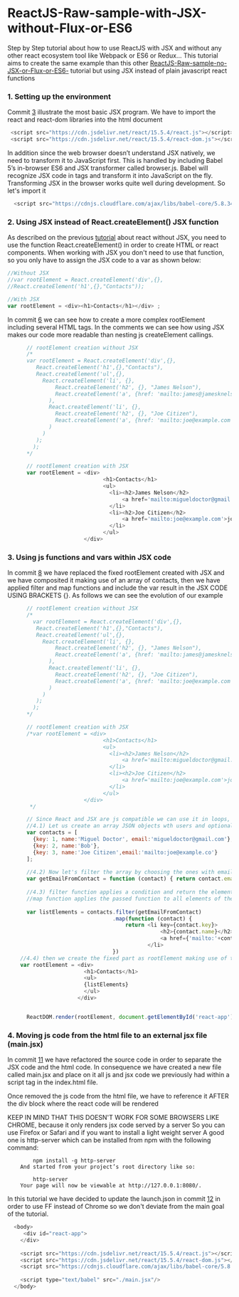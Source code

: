 # ReactJS-Raw-sample-with-JSX-without-Flux-or-ES6
Step by Step tutorial about how to use ReactJS with JSX and without any other react ecosystem tool like Webpack or ES6 or Redux... This tutorial aims to create the same example than this other [ReactJS-Raw-sample-no-JSX-or-Flux-or-ES6-](https://github.com/migueldoctor/ReactJS-Raw-sample-no-JSX-or-Flux-or-ES6-/) tutorial but using JSX instead of plain javascript react functions

### 1. Setting up the environment

Commit [3](https://github.com/migueldoctor/ReactJS-Raw-sample-with-JSX-without-Flux-or-ES6/commit/388e0aaca581721312eca46107dddb34c1eb7b7e) illustrate the most basic JSX program. We have to import the react and react-dom libraries into the html document
```javascript 
 <script src="https://cdn.jsdelivr.net/react/15.5.4/react.js"></script>
 <script src="https://cdn.jsdelivr.net/react/15.5.4/react-dom.js"></script>
```   

In addition since the web browser doesn’t understand JSX natively, we need to transform it to JavaScript first. 
This is handled by including Babel 5’s in-browser ES6 and JSX transformer called browser.js. 
Babel will recognize JSX code in <script type="text/babel"></script> tags and transform it into JavaScript on the fly. 
Transforming JSX in the browser works quite well during development. 
So let's import it
```javascript 
  <script src="https://cdnjs.cloudflare.com/ajax/libs/babel-core/5.8.34/browser.min.js"></script>
``` 

### 2. Using JSX instead of React.createElement() JSX function
As described on the previous [tutorial](https://github.com/migueldoctor/ReactJS-Raw-sample-no-JSX-or-Flux-or-ES6) about react without JSX, you need to use the function React.createElement() in order to create HTML or react components. When working with JSX you don't need to use that function, so you only have to assign the JSX code to a var as shown below:

```javascript 
//Without JSX
//var rootElement = React.createElement('div',{},
//React.createElement('h1',{},"Contacts"));

//With JSX
var rootElement = <div><h1>Contacts</h1></div> ;
```

In commit [6](https://github.com/migueldoctor/ReactJS-Raw-sample-with-JSX-without-Flux-or-ES6/commit/d4fd30e759de97088eb5d5878122a7cfd05457a0) we can see how to create a more complex rootElement including several HTML tags. In the comments we can see how using JSX makes our code more readable than nesting js createElement callings.


```javascript 
      // rootElement creation without JSX
      /*
      var rootElement = React.createElement('div',{},
         React.createElement('h1',{},"Contacts"),
         React.createElement('ul',{},
           React.createElement('li', {},
               React.createElement('h2', {}, "James Nelson"),
               React.createElement('a', {href: 'mailto:james@jamesknelson.com'}, 'james@jamesknelson.com')
             ),
             React.createElement('li', {},
               React.createElement('h2', {}, "Joe Citizen"),
               React.createElement('a', {href: 'mailto:joe@example.com'}, 'joe@example.com')
             )
           )
         );
        );
      */

      // rootElement creation with JSX
      var rootElement = <div>
                              <h1>Contacts</h1>
                              <ul>
                                <li><h2>James Nelson</h2>
                                    <a href='mailto:migueldoctor@gmail.com'>migueldoctor@gmail.com</a>
                                </li>
                                <li><h2>Joe Citizen</h2>
                                    <a href='mailto:joe@example.com'>joe@example.com</a>
                                </li>
                              </ul>
                        </div> 

```

### 3.  Using js functions and vars within JSX code 

In commit [8](https://github.com/migueldoctor/ReactJS-Raw-sample-with-JSX-without-Flux-or-ES6/commit/f11290e2d69cb04649c131546fc6c183e7e57dca) we have replaced the fixed rootElement created 
with JSX and we have composited it making use of an array of contacts, then we have applied filter and map functions and include the var result in the JSX CODE USING BRACKETS {}. As follows we 
can see the evolution of our example


```javascript 
      // rootElement creation without JSX
      /*
        var rootElement = React.createElement('div',{},
         React.createElement('h1',{},"Contacts"),
         React.createElement('ul',{},
           React.createElement('li', {},
               React.createElement('h2', {}, "James Nelson"),
               React.createElement('a', {href: 'mailto:james@jamesknelson.com'}, 'james@jamesknelson.com')
             ),
             React.createElement('li', {},
               React.createElement('h2', {}, "Joe Citizen"),
               React.createElement('a', {href: 'mailto:joe@example.com'}, 'joe@example.com')
             )
           )
         );
        );
      */

      // rootElement creation with JSX
      /*var rootElement = <div>
                              <h1>Contacts</h1>
                              <ul>
                                <li><h2>James Nelson</h2>
                                    <a href='mailto:migueldoctor@gmail.com'>migueldoctor@gmail.com</a>
                                </li>
                                <li><h2>Joe Citizen</h2>
                                    <a href='mailto:joe@example.com'>joe@example.com</a>
                                </li>
                              </ul>
                        </div>
       */

      // Since React and JSX are js compatible we can use it in loops, if statements or any other feature provided by javascript
      //4.1) Let us create an array JSON objects wth users and optional emails
      var contacts = [
        {key: 1, name:'Miguel Doctor', email:'migueldoctor@gmail.com'},
        {key: 2, name:'Bob'},
        {key: 3, name:'Joe Citizen',email:'mailto:joe@example.co'}
      ];
      
      //4.2) Now let's filter the array by choosing the ones with email
      var getEmailFromContact = function (contact) { return contact.email; }
      
      //4.3) filter function applies a condition and return the elements of the array that returns not null
      //map function applies the passed function to all elements of the array. In this case we return the JSX code
    
      var listElements = contacts.filter(getEmailFromContact)
                                 .map(function (contact) {
                                     return <li key={contact.key}>
                                                <h2>{contact.name}</h2>
                                                <a href={'mailto:'+contact.email}>{contact.email}</a>
                                            </li>
                                 })
    //4.4) then we create the fixed part as rootElement making use of the listElements var
    var rootElement = <div>
                        <h1>Contacts</h1>
                        <ul>
                        {listElements}
                        </ul>
                      </div>


      ReactDOM.render(rootElement, document.getElementById('react-app'));
```
### 4.  Moving js code from the html file to an external jsx file (main.jsx)

In commit [11](https://github.com/migueldoctor/ReactJS-Raw-sample-with-JSX-without-Flux-or-ES6/commit/9d24b20e1d80e3fcf263f13206e503b4f2007a4f) we have refactored the source code in order to separate the JSX code and the html code. In consequence we have created a new file called main.jsx and place on it all js and jsx code we previously had within a script tag in the index.html file.

Once removed the js code from the html file, we have to reference it AFTER the div block where the react code will be rendered

KEEP IN MIND THAT THIS DOESN'T WORK FOR SOME BROWSERS LIKE CHROME, because it only renders jsx code served by a server 
         So you can use Firefox or Safari and if you want to install a light weight server A good one is http-server which can be installed from npm with the following command:

            npm install -g http-server
        And started from your project’s root directory like so:

            http-server
        Your page will now be viewable at http://127.0.0.1:8080/.

In this tutorial we have decided to update the launch.json in commit [12](https://github.com/migueldoctor/ReactJS-Raw-sample-with-JSX-without-Flux-or-ES6/commit/10ad54a4b88f87bcdf993fe9a2a287a84d9fe196) in order to use FF instead of Chrome so we don't deviate from the main goal of the tutorial.

```javascript 
  <body>
     <div id="react-app">
    </div>
    
    <script src="https://cdn.jsdelivr.net/react/15.5.4/react.js"></script>
    <script src="https://cdn.jsdelivr.net/react/15.5.4/react-dom.js"></script>
    <script src="https://cdnjs.cloudflare.com/ajax/libs/babel-core/5.8.34/browser.min.js"></script>
    
    <script type="text/babel" src="./main.jsx"/>
  </body>
```